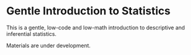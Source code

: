 # Gentle Introduction to Statistics

This is a gentle, low-code and low-math introduction to descriptive and inferential statistics.

Materials are under development.
